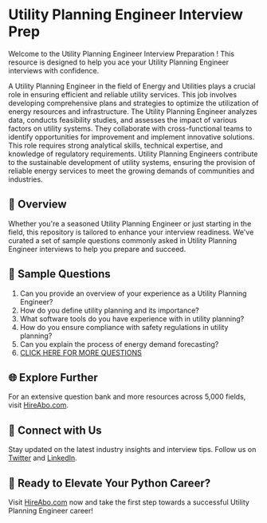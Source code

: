 # Utility Planning Engineer Interview Prep

Welcome to the Utility Planning Engineer Interview Preparation ! This resource is designed to help you ace your Utility Planning Engineer interviews with confidence.

A Utility Planning Engineer in the field of Energy and Utilities plays a crucial role in ensuring efficient and reliable utility services. This job involves developing comprehensive plans and strategies to optimize the utilization of energy resources and infrastructure. The Utility Planning Engineer analyzes data, conducts feasibility studies, and assesses the impact of various factors on utility systems. They collaborate with cross-functional teams to identify opportunities for improvement and implement innovative solutions. This role requires strong analytical skills, technical expertise, and knowledge of regulatory requirements. Utility Planning Engineers contribute to the sustainable development of utility systems, ensuring the provision of reliable energy services to meet the growing demands of communities and industries.

## 🚀 Overview

Whether you're a seasoned Utility Planning Engineer or just starting in the field, this repository is tailored to enhance your interview readiness. We've curated a set of sample questions commonly asked in Utility Planning Engineer interviews to help you prepare and succeed.

## 📝 Sample Questions

1. Can you provide an overview of your experience as a Utility Planning Engineer?
2. How do you define utility planning and its importance?
3. What software tools do you have experience with in utility planning?
4. How do you ensure compliance with safety regulations in utility planning?
5. Can you explain the process of energy demand forecasting?
6. [CLICK HERE FOR MORE QUESTIONS](https://hireabo.com/job/20_2_20/Utility%20Planning%20Engineer)

## 🌐 Explore Further

For an extensive question bank and more resources across 5,000 fields, visit [HireAbo.com](https://www.hireabo.com).

## 📱 Connect with Us

Stay updated on the latest industry insights and interview tips. Follow us on [Twitter](https://twitter.com/hireabo) and [LinkedIn](https://www.linkedin.com/in/hire-abo-3609972a8/).

## 🚀 Ready to Elevate Your Python Career?

Visit [HireAbo.com](https://www.hireabo.com) now and take the first step towards a successful Utility Planning Engineer career!